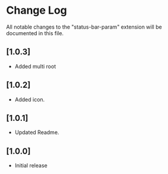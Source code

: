 # Change Log

All notable changes to the "status-bar-param" extension will be documented in this file.

## [1.0.3]

- Added multi root

## [1.0.2]

- Added icon.

## [1.0.1]

- Updated Readme.

## [1.0.0]

- Initial release